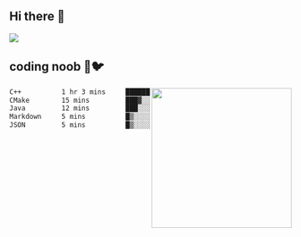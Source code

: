## Hi there 👋

<!--
**IZSSERAFIM/IZSSERAFIM** is a ✨ _special_ ✨ repository because its `README.md` (this file) appears on your GitHub profile.

Here are some ideas to get you started:

- 🔭 I’m currently working on ...
- 🌱 I’m currently learning ...
- 👯 I’m looking to collaborate on ...
- 🤔 I’m looking for help with ...
- 💬 Ask me about ...
- 📫 How to reach me: ...
- 😄 Pronouns: ...
- ⚡ Fun fact: ...
-->

![](https://pixel-profile.vercel.app/api/github-stats?username=IZSSERAFIM&screen_effect=true&theme=rainbow)

<!--
[![IZSSERAFIM's GitHub stats](https://github-readme-stats-omega-one-96.vercel.app/api?username=IZSSERAFIM&show_icons=true&theme=radical)](https://github.com/anuraghazra/github-readme-stats)
[![Top Langs](https://github-readme-stats-omega-one-96.vercel.app/api/top-langs/?username=IZSSERAFIM&layout=compact)](https://github.com/anuraghazra/github-readme-stats)
-->
## coding noob 🥬🐦

<img src="https://github-readme-stats-omega-one-96.vercel.app/api/top-langs/?username=IZSSERAFIM&layout=compact&langs_count=6" width="250" align="right"/>

<!--START_SECTION:waka-->

```txt
C++          1 hr 3 mins     ███████████████░░░░░░░░░░   59.63 %
CMake        15 mins         ███▓░░░░░░░░░░░░░░░░░░░░░   14.74 %
Java         12 mins         ███░░░░░░░░░░░░░░░░░░░░░░   11.51 %
Markdown     5 mins          █▒░░░░░░░░░░░░░░░░░░░░░░░   05.31 %
JSON         5 mins          █▒░░░░░░░░░░░░░░░░░░░░░░░   04.83 %
```

<!--END_SECTION:waka-->
